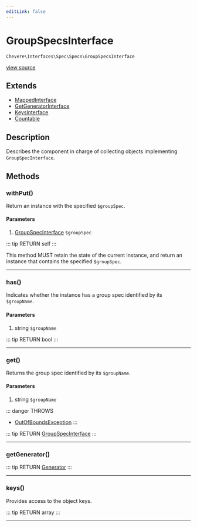 ```yaml
---
editLink: false
---
```


# GroupSpecsInterface

`Chevere\Interfaces\Spec\Specs\GroupSpecsInterface`

[view source](https://github.com/chevere/chevere/blob/master/Spec/Specs/GroupSpecsInterface.php)

## Extends

- [MappedInterface](../../DataStructure/MappedInterface.md)
- [GetGeneratorInterface](../../DataStructure/GetGeneratorInterface.md)
- [KeysInterface](../../DataStructure/KeysInterface.md)
- [Countable](https://www.php.net/manual/class.countable)

## Description

Describes the component in charge of collecting objects implementing `GroupSpecInterface`.

## Methods

### withPut()

Return an instance with the specified `$groupSpec`.

#### Parameters

1. [GroupSpecInterface](./GroupSpecInterface.md) `$groupSpec`

::: tip RETURN
self
:::

This method MUST retain the state of the current instance, and return
an instance that contains the specified `$groupSpec`.

---

### has()

Indicates whether the instance has a group spec identified by its `$groupName`.

#### Parameters

1. string `$groupName`

::: tip RETURN
bool
:::

---

### get()

Returns the group spec identified by its `$groupName`.

#### Parameters

1. string `$groupName`

::: danger THROWS
- [OutOfBoundsException](../../../Exceptions/Core/OutOfBoundsException.md) 
:::

::: tip RETURN
[GroupSpecInterface](./GroupSpecInterface.md)
:::

---

### getGenerator()

::: tip RETURN
[Generator](https://www.php.net/manual/class.generator)
:::

---

### keys()

Provides access to the object keys.

::: tip RETURN
array
:::

---
